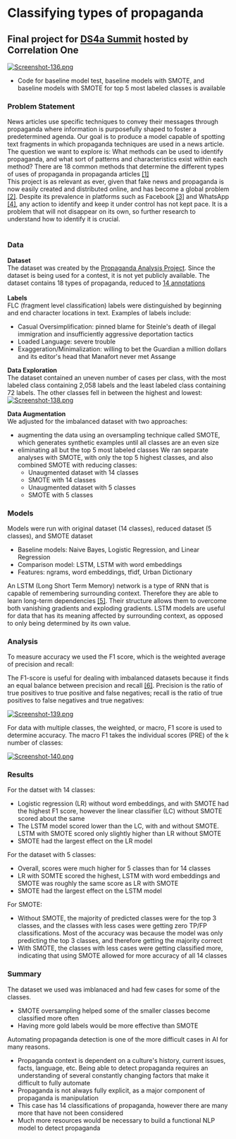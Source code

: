 # Classifying types of propaganda  
## Final project for [DS4a Summit](https://www.correlation-one.com/ds4a) hosted by Correlation One <br>

[![Screenshot-136.png](https://i.postimg.cc/KvYNtQwX/Screenshot-136.png)](https://postimg.cc/YjJYHNt8)

- Code for baseline model test, baseline models with SMOTE, and baseline models with SMOTE for top 5 most labeled classes is available

### Problem Statement <br> 
News articles use specific techniques to convey their messages through propaganda where information is purposefully shaped to foster a predetermined agenda.  Our goal is to produce a model capable of spotting text fragments in which propaganda techniques are used in a news article. 
The question we want to explore is: What methods can be used to identify propaganda, and what sort of patterns and characteristics exist within each method?
There are 18 common methods that determine the different types of uses of propaganda in propaganda articles [[1]](https://propaganda.qcri.org/annotations/definitions.html) <br>
This project is as relevant as ever, given that fake news and propaganda is now easily created and distributed online, and has become a global problem [[2]](https://comprop.oii.ox.ac.uk/research/cybertroops2018/).  Despite its prevalence in platforms such as Facebook [[3]](https://www.amazon.com/Antisocial-Media-Disconnects-Undermines-Democracy/dp/0190841168) and WhatsApp [[4]](https://iscs-conference.com/wp-content/uploads/2019/10/ISCS_2019ConferenceProceedings.pdf), any action to identify and keep it under control has not kept pace.  It is a problem that will not disappear on its own, so further research to understand how to identify it is crucial.
<br><br>
### Data
**Dataset** <br>
The dataset was created by the [Propaganda Analysis Project](https://propaganda.qcri.org/).  Since the dataset is being used for a contest, it is not yet publicly available.  The dataset contains 18 types of propaganda, reduced to [14 annotations](https://propaganda.qcri.org/annotations/definitions.html) <br><br>
**Labels** <br>
FLC (fragment level classification) labels were distinguished by beginning and end character locations in text. Examples of labels include:
- Casual Oversimplification: pinned blame for Steinle's death of illegal immigration and insufficiently aggressive deportation tactics
- Loaded Language: severe trouble
- Exaggeration/Minimalization: willing to bet the Guardian a million dollars and its editor's head that Manafort never met Assange

**Data Exploration** <br>
The dataset contained an uneven number of cases per class, with the most labeled class containing 2,058 labels and the least labeled class containing 72 labels.  The other classes fell in between the highest and lowest:
[![Screenshot-138.png](https://i.postimg.cc/rpsnHVkY/Screenshot-138.png)](https://postimg.cc/PLGQpkNm)  <br>

**Data Augmentation** <br>
We adjusted for the imbalanced dataset with two approaches:
- augmenting the data using an oversampling technique called SMOTE, which generates synthetic examples until all classes are an even size
- eliminating all but the top 5 most labeled classes
We ran separate analyses with SMOTE, with only the top 5 highest classes, and also combined SMOTE with reducing classes:
  * Unaugmented dataset with 14 classes
  * SMOTE with 14 classes
  * Unaugmented dataset with 5 classes 
  * SMOTE with 5 classes 

### Models 
Models were run with original dataset (14 classes), reduced dataset (5 classes), and SMOTE dataset
- Baseline models: Naive Bayes, Logistic Regression, and Linear Regression
- Comparison model: LSTM, LSTM with word embeddings 
- Features: ngrams, word embeddings, tfidf, Urban Dictionary 

An LSTM (Long Short Term Memory) network is a type of RNN that is capable of remembering surrounding context.  Therefore they are able to learn long-term dependencies [[5]](https://colah.github.io/posts/2015-08-Understanding-LSTMs/).  Their structure allows them to overcome both vanishing gradients and exploding gradients. LSTM models are useful for data that has its meaning affected by surrounding context, as opposed to only being determined by its own value.

### Analysis
To measure accuracy we used the F1 score, which is the weighted average of precision and recall:

The F1-score is useful for dealing with imbalanced datasets because it finds an equal balance between precision and recall [[6]](https://sebastianraschka.com/faq/docs/computing-the-f1-score.html). Precision is the ratio of true positives to true positive and false negatives; recall is the ratio of true positives to false negatives and true negatives:

[![Screenshot-139.png](https://i.postimg.cc/DyWBqtLR/Screenshot-139.png)](https://postimg.cc/ppHfvc0B)

For data with multiple classes, the weighted, or macro, F1 score is used to determine accuracy.  The macro F1 takes the individual scores (PRE) of the k number of classes:

[![Screenshot-140.png](https://i.postimg.cc/2ygj5Cpv/Screenshot-140.png)](https://postimg.cc/CnHpPTxL)

### Results 
For the datset with 14 classes: 
- Logistic regression (LR) without word embeddings, and with SMOTE had the highest F1 score, however the linear classifier (LC) without SMOTE scored about the same
- The LSTM model scored lower than the LC, with and without SMOTE.  LSTM with SMOTE scored only slightly higher than LR without SMOTE
- SMOTE had the largest effect on the LR model

For the dataset with 5 classes:
- Overall, scores were much higher for 5 classes than for 14 classes
- LR with SOMTE scored the highest, LSTM with word embeddings and SMOTE was roughly the same score as LR with SMOTE
- SMOTE had the largest effect on the LSTM model 

For SMOTE:
- Without SMOTE, the majority of predicted classes were for the top 3 classes, and the classes with less cases were getting zero TP/FP classifications.  Most of the accuracy was because the model was only predicting the top 3 classes, and therefore getting the majority correct
- With SMOTE, the classes with less cases were getting classified more, indicating that using SMOTE allowed for more accuracy of all 14 classes

### Summary 
The dataset we used was imblanaced and had few cases for some of the classes.
- SMOTE oversampling helped some of the smaller classes become classified more often
- Having more gold labels would be more effective than SMOTE

Automating propaganda detection is one of the more difficult cases in AI for many reasons.
- Propaganda context is dependent on a culture's history, current issues, facts, language, etc.  Being able to detect propaganda requires an understanding of several constantly changing factors that make it difficult to fully automate  
- Propaganda is not always fully explicit, as a major component of propaganda is manipulation
- This case has 14 classifications of propaganda, however there are many more that have not been considered 
- Much more resources would be necessary to build a functional NLP model to detect propaganda
